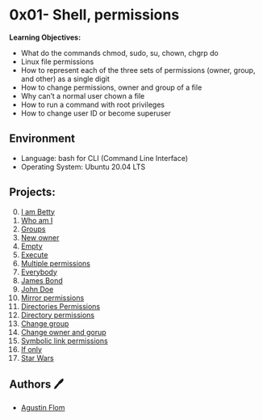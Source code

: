 # 0x01- Shell, permissions

**Learning Objectives:**
* What do the commands chmod, sudo, su, chown, chgrp do
* Linux file permissions
* How to represent each of the three sets of permissions (owner, group, and other) as a single digit
* How to change permissions, owner and group of a file
* Why can’t a normal user chown a file
* How to run a command with root privileges
* How to change user ID or become superuser

## Environment 
* Language: bash for CLI (Command Line Interface)
* Operating System: Ubuntu 20.04 LTS 

## Projects:

0. [I am Betty](./0-iam_betty)
1. [Who am I](./1-who_am_i)
2. [Groups](./2-groups)
3. [New owner](./3-new_owner)
4. [Empty](./4-empty)
5. [Execute](./5-execute)
6. [Multiple permissions](./6-multiple_permissions)
7. [Everybody](./7-everybody)
8. [James Bond](./8-James_Bond)
9. [John Doe](./9-John_Doe)
10. [Mirror permissions](./10-mirror_permissions)
11. [Directories Permissions](./11-directories_permissions)
12. [Directory permissions](./12-directory_permissions)
13. [Change group](./13-change_group)
14. [Change owner and gorup](./100-change_owner_and_group)
15. [Symbolic link permissions](./101-symbolic_link_permissions)
16. [If only](./102-if_only)
17. [Star Wars](./103-Star_Wars)

## Authors :pen:

* [Agustin Flom](https://www.linkedin.com/in/agustin-f/)
